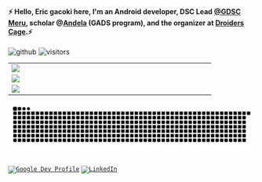 #### :zap: Hello, Eric gacoki here, I'm an Android developer, DSC Lead [@GDSC Meru](https://twitter.com/gdsc_meru), scholar @[Andela](https://twitter.com/Andela) (GADS program), and the organizer at [Droiders Cage](https://github.com/droiders-cage).:zap:

![github](https://img.shields.io/github/followers/Ericgacoki?style=plastic)
![visitors](https://visitor-badge.glitch.me/badge?page_id=page.id)

<center>
 <table>
   <tr>
    <td>
   <img width="400px" align="left" src="https://github-readme-stats.vercel.app/api?username=ericgacoki&count_private=true&show_icons=true&theme=vision-friendly-dark& layout=compact"/>
   </td>
 </tr>
  <tr>
    <td>
       <img width="400px" align="left" src="https://github-readme-streak-stats.herokuapp.com/?user=Ericgacoki&theme=vision-friendly-dark"  />
     </td>  
   </tr>
   <tr>
    <td>
       <img width="400px" align="left" src="https://img.shields.io/twitter/follow/eric_gacoki?style=social"  />
     </td>  
   </tr>
 </table>
</center>

<p align="start">
  <img src="https://github.com/Ericgacoki/Ericgacoki/blob/output/github-contribution-grid-snake.svg" alt="snake"></center>
</p>

<code>[![Google Dev Profile](https://img.shields.io/badge/-Google_Developer_Profile-61fb70?style=for-the-badge&labelColor=black&logo=android&logoColor=61fb70)](https://developers.google.com/profile/u/104658571592397908263)</code> <code>[![LinkedIn](https://img.shields.io/badge/-My_Linkedin-61DBFB?style=for-the-badge&labelColor=black&logo=linkedin&logoColor=61DBFB)](https://linkedin.com/in/eric-gacoki)</code> 
